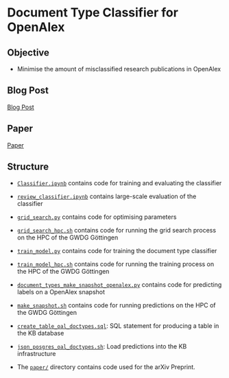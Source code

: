 # Document Type Classifier for OpenAlex

## Objective

- Minimise the amount of misclassified research publications in OpenAlex

## Blog Post

[Blog Post](https://subugoe.github.io/scholcomm_analytics/posts/oal_document_types_classifier/)

## Paper 

[Paper](https://arxiv.org/abs/2507.22479)

## Structure

- [`Classifier.ipynb`](Classifier.ipynb) contains code for training and evaluating the classifier
- [`review_classifier.ipynb`](review_classifier.ipynb) contains large-scale evaluation of the classifier

- [`grid_search.py`](grid_search.py) contains code for optimising parameters 
- [`grid_search_hpc.sh`](grid_search_hpc.sh) contains code for running the grid search process on the HPC of the GWDG Göttingen

- [`train_model.py`](train_model.py) contains code for training the document type classifier
- [`train_model_hpc.sh`](train_model_hpc.sh) contains code for running the training process on the HPC of the GWDG Göttingen

- [`document_types_make_snapshot_openalex.py`](document_types_make_snapshot_openalex.py) contains code for predicting labels on a OpenAlex snapshot
- [`make_snapshot.sh`](make_snapshot.sh) contains code for running predictions on the HPC of the GWDG Göttingen

- [`create_table_oal_doctypes.sql`](create_table_oal_doctypes.sql): SQL statement for producing a table in the KB database
- [`json_posgres_oal_doctypes.sh`](json_posgres_oal_doctypes.sh): Load predictions into the KB infrastructure

- The [`paper/`](paper/) directory contains code used for the arXiv Preprint.


